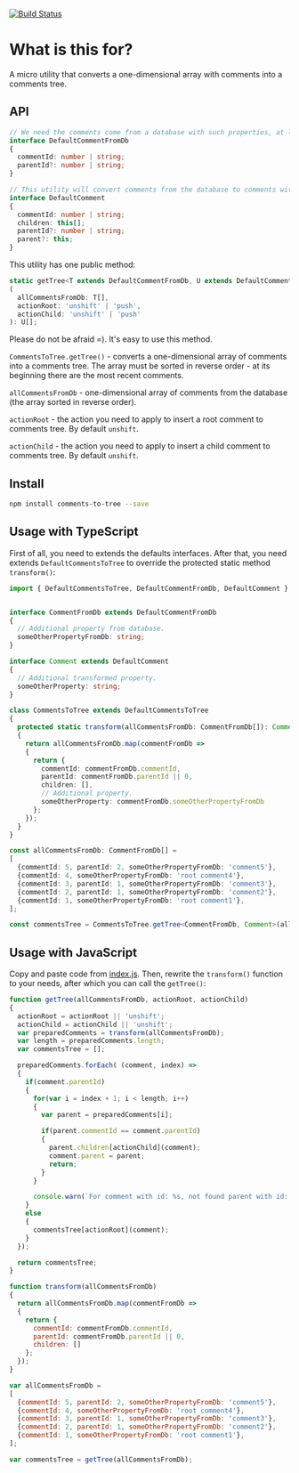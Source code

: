 [![Build Status](https://travis-ci.org/KostyaTretyak/comments-to-tree.svg?branch=master)](https://travis-ci.org/KostyaTretyak/comments-to-tree)

# What is this for?

A micro utility that converts a one-dimensional array with comments into a comments tree.

## API

```ts
// We need the comments come from a database with such properties, at least.
interface DefaultCommentFromDb
{
  commentId: number | string;
  parentId?: number | string;
}

// This utility will convert comments from the database to comments with this interface.
interface DefaultComment
{
  commentId: number | string;
  children: this[];
  parentId?: number | string;
  parent?: this;
}
```

This utility has one public method:

```ts
static getTree<T extends DefaultCommentFromDb, U extends DefaultComment>
(
  allCommentsFromDb: T[],
  actionRoot: 'unshift' | 'push',
  actionChild: 'unshift' | 'push'
): U[];
```

Please do not be afraid =). It's easy to use this method.

`CommentsToTree.getTree()` - converts a one-dimensional array of comments into a comments tree. The array must be sorted in reverse order - at its beginning there are the most recent comments.

`allCommentsFromDb` - one-dimensional array of comments from the database (the array sorted in reverse order).

`actionRoot` - the action you need to apply to insert a root comment to comments tree. By default `unshift`.

`actionChild` - the action you need to apply to insert a child comment to comments tree. By default `unshift`.

## Install

```bash
npm install comments-to-tree --save
```

## Usage with TypeScript

First of all, you need to extends the defaults interfaces. After that, you need extends `DefaultCommentsToTree` to override the protected static method `transform()`:

```ts
import { DefaultCommentsToTree, DefaultCommentFromDb, DefaultComment } from 'comments-to-tree';


interface CommentFromDb extends DefaultCommentFromDb
{
  // Additional property from database.
  someOtherPropertyFromDb: string;
}

interface Comment extends DefaultComment
{
  // Additional transformed property.
  someOtherProperty: string;
}

class CommentsToTree extends DefaultCommentsToTree
{
  protected static transform(allCommentsFromDb: CommentFromDb[]): Comment[]
  {
    return allCommentsFromDb.map(commentFromDb =>
    {
      return {
        commentId: commentFromDb.commentId,
        parentId: commentFromDb.parentId || 0,
        children: [],
        // Additional property.
        someOtherProperty: commentFromDb.someOtherPropertyFromDb
      };
    });
  }
}

const allCommentsFromDb: CommentFromDb[] =
[
  {commentId: 5, parentId: 2, someOtherPropertyFromDb: 'comment5'},
  {commentId: 4, someOtherPropertyFromDb: 'root comment4'},
  {commentId: 3, parentId: 1, someOtherPropertyFromDb: 'comment3'},
  {commentId: 2, parentId: 1, someOtherPropertyFromDb: 'comment2'},
  {commentId: 1, someOtherPropertyFromDb: 'root comment1'},
];

const commentsTree = CommentsToTree.getTree<CommentFromDb, Comment>(allCommentsFromDb);
```

## Usage with JavaScript

Copy and paste code from [index.js](/src/index.js). Then, rewrite the `transform()` function to your needs, after which you can call the `getTree()`:

```js
function getTree(allCommentsFromDb, actionRoot, actionChild)
{
  actionRoot = actionRoot || 'unshift';
  actionChild = actionChild || 'unshift';
  var preparedComments = transform(allCommentsFromDb);
  var length = preparedComments.length;
  var commentsTree = [];

  preparedComments.forEach( (comment, index) =>
  {
    if(comment.parentId)
    {
      for(var i = index + 1; i < length; i++)
      {
        var parent = preparedComments[i];

        if(parent.commentId == comment.parentId)
        {
          parent.children[actionChild](comment);
          comment.parent = parent;
          return;
        }
      }

      console.warn(`For comment with id: %s, not found parent with id: %s`, comment.commentId, comment.parentId);
    }
    else
    {
      commentsTree[actionRoot](comment);
    }      
  });

  return commentsTree;
}

function transform(allCommentsFromDb)
{
  return allCommentsFromDb.map(commentFromDb =>
  {
    return {
      commentId: commentFromDb.commentId,
      parentId: commentFromDb.parentId || 0,
      children: []
    };
  });
}

var allCommentsFromDb =
[
  {commentId: 5, parentId: 2, someOtherPropertyFromDb: 'comment5'},
  {commentId: 4, someOtherPropertyFromDb: 'root comment4'},
  {commentId: 3, parentId: 1, someOtherPropertyFromDb: 'comment3'},
  {commentId: 2, parentId: 1, someOtherPropertyFromDb: 'comment2'},
  {commentId: 1, someOtherPropertyFromDb: 'root comment1'},
];

var commentsTree = getTree(allCommentsFromDb);
```